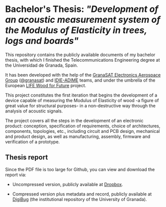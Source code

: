 # Bachelor's Thesis: *"Development of an acoustic measurement system of the Modulus of Elasticity in trees, logs and boards"*

This repository contains the publicly available documents of my bachelor thesis, with which I finished the Telecommunications Engineering degree at the Universidad de Granada, Spain. 

It has been developed with the help of the [GranaSAT Electronics Aerospace Group](https://granasat.ugr.es/) ([@granasat](https://github.com/granasat)) and [IDIE-ADIME](https://idie.ugr.es/idie-adime/) teams, and under the umbrella of the European [LIFE Wood for Future](https://life-woodforfuture.eu/en/) project. 

This project constitutes the first iteration that begins the development of a device capable of measuring the Modulus of Elasticity of wood -a figure of great value for structural purposes- in a non-destructive way through the analysis of acoustic signals. 

The project covers all the steps in the development of an electronic product: conception, specification of requirements, choice of architectures, components, topologies, etc., including circuit and PCB design, mechanical and product design, as well as manufacturing, assembly, firmware and verification of a prototype. 


## Thesis report

Since the PDF file is too large for Github, you can view and download the report via:

- Uncompressed version, publicly available at [Dropbox](https://www.dropbox.com/s/6najyfszekjbwn6/TFG%20Juan%20Del%20Pino%20Mena.pdf?dl=0).

- Compressed version plus metadata and record, publicly available at [DigiBug](https://hdl.handle.net/10481/77129) (the institutional repository of the University of Granada).
